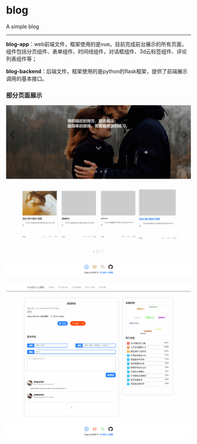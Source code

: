 # blog
A simple blog

------

**blog-app**：web前端文件，框架使用的是vue。目前完成前台展示的所有页面，组件包括分页组件、表单组件、时间线组件，对话框组件、3d云标签组件、评论列表组件等；

**blog-backend**：后端文件，框架使用的是python的flask框架，提供了前端展示调用的基本接口。

### 部分页面展示

![](img\index.png)

![](img\detial.png)

